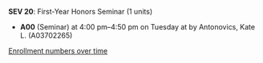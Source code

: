 **SEV 20**: First-Year Honors Seminar (1 units)

- **A00** (Seminar) at 4:00 pm–4:50 pm on Tuesday at   by Antonovics, Kate L. (A03702265)

[Enrollment numbers over time](./SEV20.tsv)
